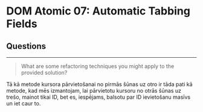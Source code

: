 # DOM Atomic 07: Automatic Tabbing Fields

## Questions

---

> What are some refactoring techniques you might apply to the provided solution?

Tā kā metode kursora pārvietošanai no pirmās šūnas uz otro ir tāda pati kā metode, kad mēs izmantojam, lai pārvietotu kursoru no otrās šūnas uz trešo, mainot tikai ID, bet es, iespējams, balsotu par ID ievietošanu masīvs un iet caur to.